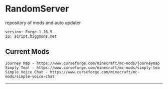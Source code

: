 # RandomServer
repository of mods and auto updater

	version: Forge-1.16.5
	ip: script.biggoons.net

Current Mods
------------------------------------------------------------------------------------------------
	Journey Map - https://www.curseforge.com/minecraft/mc-mods/journeymap
	Simply Tea! - https://www.curseforge.com/minecraft/mc-mods/simply-tea
	Simple Voice Chat - https://www.curseforge.com/minecraft/mc-mods/simple-voice-chat
------------------------------------------------------------------------------------------------
